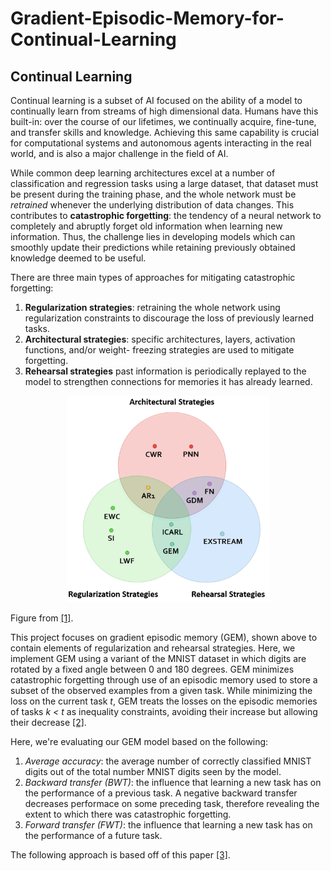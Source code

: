 # Gradient-Episodic-Memory-for-Continual-Learning

## Continual Learning
Continual learning is a subset of AI focused on the ability of a model to continually learn from streams of high dimensional data. Humans have this built-in: over the course of our lifetimes, we continually acquire, fine-tune, and transfer skills and knowledge. Achieving this same capability is crucial for computational systems and autonomous agents interacting in the real world, and is also a major challenge in the field of AI. 

While common deep learning architectures excel at a number of classification and regression tasks using a large dataset, that dataset must be present during the training phase, and the whole network must be *retrained* whenever the underlying distribution of data changes. This contributes to **catastrophic forgetting**: the tendency of a neural network to completely and abruptly forget old information when learning new information. Thus, the challenge lies in developing models which can smoothly update their predictions while retaining previously obtained knowledge deemed to be useful.

There are three main types of approaches for mitigating catastrophic forgetting:
<ol start="1">
    <li><b>Regularization strategies</b>: retraining the whole network using regularization constraints to discourage the loss of previously learned tasks.</li>
    <li><b>Architectural strategies</b>: specific architectures, layers, activation functions, and/or weight- freezing strategies are used to mitigate forgetting.</li>
    <li><b>Rehearsal strategies</b> past information is periodically replayed to the model to strengthen connections for memories it has already learned.</li>
</ol>

<p align="center">
<img src="catastrophic_forgetting_strategies.png"  alt="drawing" width="325"/>
</p>

Figure from <a href="https://arxiv.org/abs/1806.08568" target="_blank">[1]</a>.

This project focuses on gradient episodic memory (GEM), shown above to contain elements of regularization and rehearsal strategies. Here, we implement GEM using a variant of the MNIST dataset in which digits are rotated by a fixed angle between 0 and 180 degrees. GEM minimizes catastrophic forgetting through use of an episodic memory used to store a subset of the observed examples from a given task. While minimizing the loss on the current task *t*, GEM treats the losses on the episodic memories of tasks *k < t* as inequality constraints, avoiding their increase but allowing their decrease <a href="https://arxiv.org/abs/1802.07569" target="_blank">[2]</a>.

Here, we're evaluating our GEM model based on the following: 

1. *Average accuracy*: the average number of correctly classified MNIST digits out of the total number MNIST digits seen by the model.
2. *Backward transfer (BWT)*: the influence that learning a new task has on the performance of a previous task. A negative backward transfer decreases performace on some preceding task, therefore revealing the extent to which there was catastrophic forgetting.
3. *Forward transfer (FWT)*: the influence that learning a new task has on the performance of a future task.

The following approach is based off of this paper <a href="https://arxiv.org/abs/1706.08840" target="_blank">[3]</a>.

